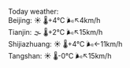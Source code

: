 Today weather:  
Beijing: ☀️   🌡️+4°C 🌬️↖4km/h  
Tianjin: 🌫  🌡️+2°C 🌬️↖15km/h  
Shijiazhuang: ☀️   🌡️+4°C 🌬️←11km/h  
Tangshan: ☀️   🌡️-0°C 🌬️↖15km/h  
